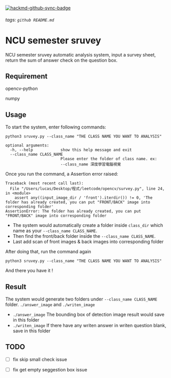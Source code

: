 [![hackmd-github-sync-badge](https://hackmd.io/DFESNuxzT4O4zQCjZ_CwDw/badge)](https://hackmd.io/DFESNuxzT4O4zQCjZ_CwDw)
###### tags: `github README.md`

NCU semester sruvey
====

NCU semester sruvey automatic analysis system, input a survey sheet, return the sum of answer check on the question box.

## Requirement
opencv-python

numpy

## Usage

To start the system, enter following commands:

```
python3 sruvey.py --class_name "THE CLASS NAME YOU WANT TO ANALYSIS"
```

```
optional arguments:
  -h, --help            show this help message and exit
  --class_name CLASS_NAME
                        Please enter the folder of class name. ex:
                        --class_name 深度學習電腦視覺
```

Once you run the command, a Assertion error raised:

```
Traceback (most recent call last):
  File "/Users/lucas/Desktop/程式/leetcode/opencv/survey.py", line 24, in <module>
    assert any((input_image_dir / 'front').iterdir()) != 0, 'The folder has already created, you can put "FRONT/BACK" image into corresponding folder'
AssertionError: The folder has already created, you can put "FRONT/BACK" image into corresponding folder
```

* The system would automatically create a folder inside `class_dir` which name as your `--class_name CLASS_NAME`. 
* Then find the front/back folder inside the `--class_name CLASS_NAME`. 
* Last add scan of front images & back images into corresponding folder

After doing that, run the command again

```
python3 sruvey.py --class_name "THE CLASS NAME YOU WANT TO ANALYSIS"
```

And there you have it !

## Result

The system would generate two folders under `--class_name CLASS_NAME` folder. `./answer_image` and `./writen_image`

* `./answer_image` The bounding box of detection image result would save in this folder
* `./writen_image` If there have any writen answer in writen question blank, save in this folder

## TODO

- [ ] fix skip small check issue
- [ ] fix get empty seggestion box issue


